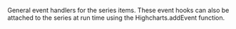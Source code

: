 General event handlers for the series items. These event hooks can also
be attached to the series at run time using the Highcharts.addEvent
function.